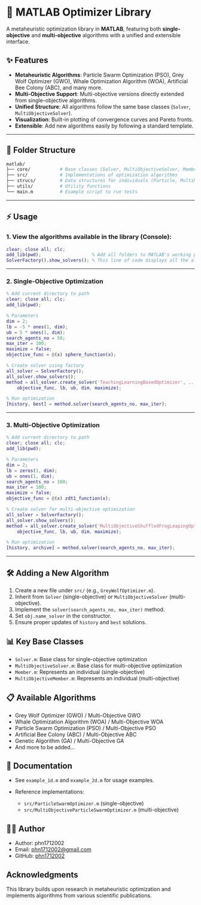# 🚀 MATLAB Optimizer Library

A metaheuristic optimization library in **MATLAB**, featuring both **single-objective** and **multi-objective** algorithms with a unified and extensible interface.  

## ✨ Features

- **Metaheuristic Algorithms**: Particle Swarm Optimization (PSO), Grey Wolf Optimizer (GWO), Whale Optimization Algorithm (WOA), Artificial Bee Colony (ABC), and many more.  
- **Multi-Objective Support**: Multi-objective versions directly extended from single-objective algorithms.  
- **Unified Structure**: All algorithms follow the same base classes (`Solver`, `MultiObjectiveSolver`).  
- **Visualization**: Built-in plotting of convergence curves and Pareto fronts.  
- **Extensible**: Add new algorithms easily by following a standard template.  

---

## 📂 Folder Structure

```bash
matlab/
├── core/           # Base classes (Solver, MultiObjectiveSolver, Member, etc.)
├── src/            # Implementations of optimization algorithms
├── strucs/         # Data structures for individuals (Particle, MultiMember, etc.)
├── utils/          # Utility functions
└── main.m          # Example script to run tests
````

---

## ⚡ Usage
### 1. View the algorithms available in the library (Console):
```matlab
clear; close all; clc;
add_lib(pwd);                   % Add all folders to MATLAB's working path
SolverFactory().show_solvers(); % This line of code displays all the algorithms available in the library
```
---

### 2. Single-Objective Optimization

```matlab
% Add current directory to path
clear; close all; clc;
add_lib(pwd);

% Parameters
dim = 2; 
lb = -5 * ones(1, dim);    
ub = 5 * ones(1, dim);      
search_agents_no = 50;
max_iter = 100;
maximize = false;
objective_func = @(x) sphere_function(x);

% Create solver using factory
all_solver = SolverFactory();
all_solver.show_solvers();
method = all_solver.create_solver('TeachingLearningBasedOptimizer', ...
    objective_func, lb, ub, dim, maximize);

% Run optimization
[history, best] = method.solver(search_agents_no, max_iter);
```
---

### 3. Multi-Objective Optimization

```matlab
% Add current directory to path
clear; close all; clc;
add_lib(pwd);

% Parameters
dim = 2;
lb = zeros(1, dim);
ub = ones(1, dim);
search_agents_no = 100;
max_iter = 100;
maximize = false;
objective_func = @(x) zdt1_function(x);

% Create solver for multi-objective optimization
all_solver = SolverFactory();
all_solver.show_solvers();
method = all_solver.create_solver('MultiObjectiveShuffledFrogLeapingOptimizer', ...
    objective_func, lb, ub, dim, maximize);

% Run optimization
[history, archive] = method.solver(search_agents_no, max_iter);
```
---

## 🛠️ Adding a New Algorithm

1. Create a new file under `src/` (e.g., `GreyWolfOptimizer.m`).
2. Inherit from `Solver` (single-objective) or `MultiObjectiveSolver` (multi-objective).
3. Implement the `solver(search_agents_no, max_iter)` method.
4. Set `obj.name_solver` in the constructor.
5. Ensure proper updates of `history` and `best` solutions.



## 📊 Key Base Classes

* `Solver.m`: Base class for single-objective optimization
* `MultiObjectiveSolver.m`: Base class for multi-objective optimization
* `Member.m`: Represents an individual (single-objective)
* `MultiObjectiveMember.m`: Represents an individual (multi-objective)

## 📋 Available Algorithms

* Grey Wolf Optimizer (GWO) / Multi-Objective GWO
* Whale Optimization Algorithm (WOA) / Multi-Objective WOA
* Particle Swarm Optimization (PSO) / Multi-Objective PSO
* Artificial Bee Colony (ABC) / Multi-Objective ABC
* Genetic Algorithm (GA) / Multi-Objective GA
* And more to be added...


## 📑 Documentation

* See `example_1d.m` and `example_2d.m` for usage examples.
* Reference implementations:

  * `src/ParticleSwarmOptimizer.m` (single-objective)
  * `src/MultiObjectiveParticleSwarmOptimizer.m` (multi-objective)



## 👨‍💻 Author

* Author: phn1712002
* Email: [phn1712002@gmail.com](mailto:phn1712002@gmail.com)
* GitHub: [phn1712002](https://github.com/phn1712002)

## Acknowledgments

This library builds upon research in metaheuristic optimization and implements algorithms from various scientific publications.